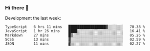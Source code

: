 ### Hi there 👋

Development the last week:
<!--START_SECTION:waka-->

```text
TypeScript   6 hrs 11 mins   █████████████████▓░░░░░░░   70.38 %
JavaScript   1 hr 26 mins    ████░░░░░░░░░░░░░░░░░░░░░   16.41 %
Markdown     27 mins         █▒░░░░░░░░░░░░░░░░░░░░░░░   05.26 %
SCSS         13 mins         ▓░░░░░░░░░░░░░░░░░░░░░░░░   02.59 %
JSON         11 mins         ▓░░░░░░░░░░░░░░░░░░░░░░░░   02.27 %
```

<!--END_SECTION:waka-->

<!--
**JASONPANGGO/jasonpanggo** is a ✨ _special_ ✨ repository because its `README.md` (this file) appears on your GitHub profile.

Here are some ideas to get you started:

- 🔭 I’m currently working on ...
- 🌱 I’m currently learning ...
- 👯 I’m looking to collaborate on ...
- 🤔 I’m looking for help with ...
- 💬 Ask me about ...
- 📫 How to reach me: ...
- 😄 Pronouns: ...
- ⚡ Fun fact: ...
-->
